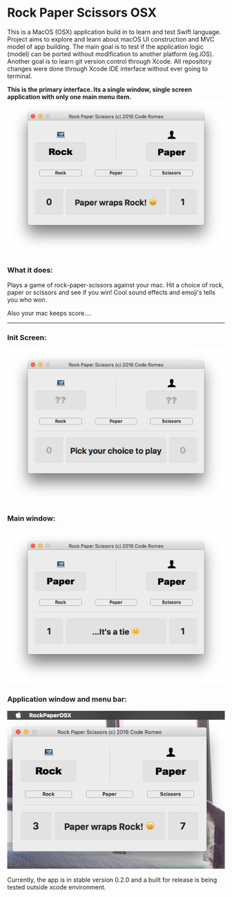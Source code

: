# Rock Paper Scissors OSX

This is a MacOS (OSX) application build in to learn and test Swift language.
Project aims to explore and learn about macOS UI construction and MVC model of app building. The main goal is to test if the application logic (model) can be ported without modification to another platform (eg.iOS). Another goal is to learn git version control through Xcode. All repository changes were done through Xcode IDE interface without ever going to terminal.

**This is the primary interface. Its a single window, single screen application with only one main menu item.**
![alt tag](https://github.com/codeRomeo/RockPaperScissorsOSX/blob/dev-0_2_1/RPS_ss1.png)
### What it does:
Plays a game of rock-paper-scissors against your mac. Hit a choice of rock, paper or scissors and see if you win! Cool sound effects and emoji's tells you who won. 

Also your mac keeps score....
***
### Init Screen:  

 ![alt tag](https://github.com/codeRomeo/RockPaperScissorsOSX/blob/dev-0_2_1/RPS_ss2.png)  

### Main window:

  ![alt tag](https://github.com/codeRomeo/RockPaperScissorsOSX/blob/dev-0_2_1/RPS_ss3.png)  

### Application window and menu bar: 

 ![alt tag](https://github.com/codeRomeo/RockPaperScissorsOSX/blob/dev-0_2_1/RPS_ss4.png)

Currently, the app is in stable version 0.2.0 and a built for release is being tested outside xcode environment.


